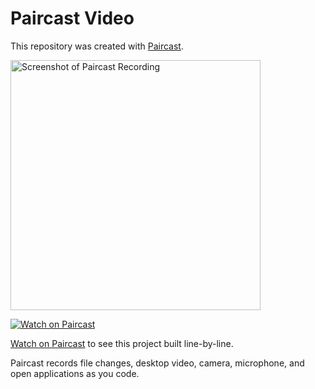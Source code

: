 # Paircast Video

This repository was created with [Paircast](https://app.paircast.io/replay/d44a2caa-b9ad-4817-85e8-11e1d5098ce8).

<a href="https://app.paircast.io/replay/d44a2caa-b9ad-4817-85e8-11e1d5098ce8"><img src="https://app.paircast.io/replay/d44a2caa-b9ad-4817-85e8-11e1d5098ce8/screenshot" alt="Screenshot of Paircast Recording" width="400" /></a> 

<a href="https://app.paircast.io/replay/d44a2caa-b9ad-4817-85e8-11e1d5098ce8"><img src="https://app.paircast.io/images/watch-on-paircast.png" alt="Watch on Paircast" /></a> 

[Watch on Paircast](https://app.paircast.io/replay/d44a2caa-b9ad-4817-85e8-11e1d5098ce8) to see this project built line-by-line.

Paircast records file changes, desktop video, camera, microphone, and open applications as you code.